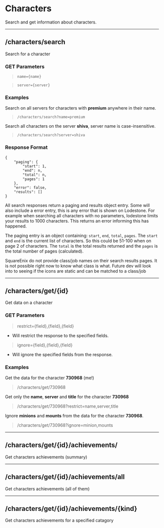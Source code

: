 # Characters

Search and get information about characters.

---

## /characters/search

Search for a character

### GET Parameters

> `name={name}`

> `server={server}`

### Examples

Search on all servers for characters with **premium** anywhere in their name.
> `/characters/search?name=premium`

Search all characters on the server **shiva**, server name is case-insensitive.
> `/characters/search?server=shiva`

### Response Format

```
{
    "paging": {
        "start": 1,
        "end": n,
        "total": n,
        "pages": 1
    },
    "error": false,
    "results": []
}
```


All search responses return a paging and results object entry. Some will also include a error entry, this is any error that is shown on Lodestone. For example when searching all characters with no parameters, lodestone limits your results to 1000 characters. This returns an error informing this has happened.

The paging entry is an object containing: `start`, `end`, `total`, `pages`. The `start` and `end` is the current list of characters. So this could be 51-100 when on page 2 of characters. The `total` is the total results returned and the `pages` is the total number of pages (calculated).

SquareEnix do not provide class/job names on their search results pages. It is not possible right now to know what class is what. Future dev will look into to seeing if the icons are static and can be matched to a class/job

---

## /characters/get/{id}

Get data on a character

### GET Parameters

> restrict={field},{field},{field}
- Will restrict the response to the specified fields.

> ignore={field},{field},{field}
- Will ignore the specified fields from the response.


### Examples

Get the data for the character **730968** (me!)
> /characters/get/730968

Get only the **name**, **server** and **title** for the character **730968**
> /characters/get/730968?restrict=name,server,title

Ignore **minions** and **mounts** from the data for the character **730968**.
> /characters/get/730968?ignore=minion,mounts

---

## /characters/get/{id}/achievements/

Get characters achievements (summary)

---

## /characters/get/{id}/achievements/all

Get characters achievements (all of them)

---

## /characters/get/{id}/achievements/{kind}

Get characters achievements for a specified catagory
